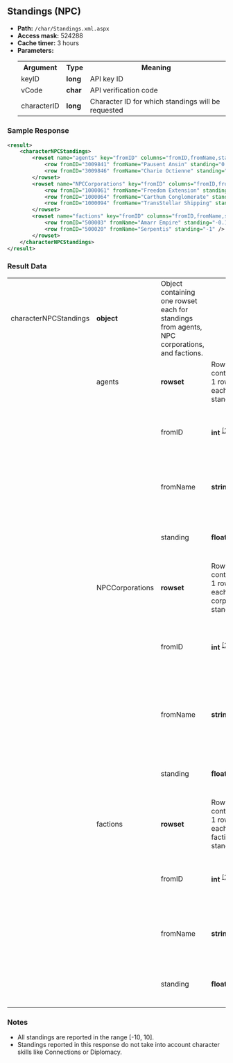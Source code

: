 ## Standings (NPC)

* __Path:__ ``/char/Standings.xml.aspx``
* __Access mask:__ 524288
* __Cache timer:__ 3 hours
* __Parameters:__
    <table>
        <tbody>
            <tr>
                <th>Argument</th>
                <th>Type</th>
                <th>Meaning</th>
            </tr>
            <tr>
                <td>keyID</td>
                <td><strong>long</strong></td>
                <td>API key ID</td>
            </tr>
            <tr>
                <td>vCode</td>
                <td><strong>char</strong></td>
                <td>API verification code</td>
            <tr>
            <tr>
                <td>characterID</td>
                <td><strong>long</strong></td>
                <td>Character ID for which standings will be requested</td>
            <tr>
        </tbody>
    </table>

### Sample Response

```xml
<result>
    <characterNPCStandings>
        <rowset name="agents" key="fromID" columns="fromID,fromName,standing">
            <row fromID="3009841" fromName="Pausent Ansin" standing="0.1" />
            <row fromID="3009846" fromName="Charie Octienne" standing="0.19" />
        </rowset>
        <rowset name="NPCCorporations" key="fromID" columns="fromID,fromName,standing">
            <row fromID="1000061" fromName="Freedom Extension" standing="0" />
            <row fromID="1000064" fromName="Carthum Conglomerate" standing="0.34" />
            <row fromID="1000094" fromName="TransStellar Shipping" standing="0.02" />
        </rowset>
        <rowset name="factions" key="fromID" columns="fromID,fromName,standing">
            <row fromID="500003" fromName="Amarr Empire" standing="-0.1" />
            <row fromID="500020" fromName="Serpentis" standing="-1" />
        </rowset>
    </characterNPCStandings>
</result>
```

### Result Data

<table>
    <tbody>
        <tr>
            <td>characterNPCStandings</td>
            <td><strong>object</strong></td>
            <td>Object containing one rowset each for standings from agents, NPC corporations, and factions.</td>
            <td></td>
            <td></td>
        </tr>
        <tr>
            <td></td>
            <td>agents</td>
            <td><strong>rowset</strong></td>
            <td>Rowset containing 1 row for each agent standing.</td>
            <td></td>
        </tr>
        <tr>
            <td></td>
	    <td></td>
            <td>fromID</td>
            <td>
	        <strong>int</strong>
                <sup>
                <a href="../../sde/mssql_agtAgents/">[1]</a>
                </sup>
            </td>
            <td>ID of agent this character has standing with.</td>
        </tr>
        <tr>
            <td></td>
	    <td></td>
            <td>fromName</td>
            <td><strong>string</strong></td>
            <td>Name of agent this character has standing with.</td>
        </tr>
        <tr>
            <td></td>
	    <td></td>
            <td>standing</td>
            <td><strong>float</strong></td>
            <td>Current base standing with this entity.</td>
        </tr>
        <tr>
            <td></td>
            <td>NPCCorporations</td>
            <td><strong>rowset</strong></td>
            <td>Rowset containing 1 row for each NPC corporation standing.</td>
            <td></td>
        </tr>
        <tr>
            <td></td>
	    <td></td>
            <td>fromID</td>
            <td>
	        <strong>int</strong>
                <sup>
                <a href="../../sde/mssql_crpNPCCorporations/">[1]</a>
                </sup>
            </td>
            <td>ID of NPC corporation this character has standing with.</td>
        </tr>
        <tr>
            <td></td>
	    <td></td>
            <td>fromName</td>
            <td><strong>string</strong></td>
            <td>Name of NPC corporation this character has standing with.</td>
        </tr>
        <tr>
            <td></td>
	    <td></td>
            <td>standing</td>
            <td><strong>float</strong></td>
            <td>Current base standing with this entity.</td>
        </tr>
        <tr>
            <td></td>
            <td>factions</td>
            <td><strong>rowset</strong></td>
            <td>Rowset containing 1 row for each faction standing.</td>
            <td></td>
        </tr>
        <tr>
            <td></td>
	    <td></td>
            <td>fromID</td>
            <td>
	        <strong>int</strong>
                <sup>
                <a href="../../sde/mssql_chrFactions/">[1]</a>
                </sup>
            </td>
            <td>ID of faction this character has standing with.</td>
        </tr>
        <tr>
            <td></td>
	    <td></td>
            <td>fromName</td>
            <td><strong>string</strong></td>
            <td>Name of faction this character has standing with.</td>
        </tr>
        <tr>
            <td></td>
	    <td></td>
            <td>standing</td>
            <td><strong>float</strong></td>
            <td>Current base standing with this entity.</td>
        </tr>
    </tbody>
</table>

### Notes

* All standings are reported in the range [-10, 10].
* Standings reported in this response do not take into account character skills like Connections or Diplomacy.
